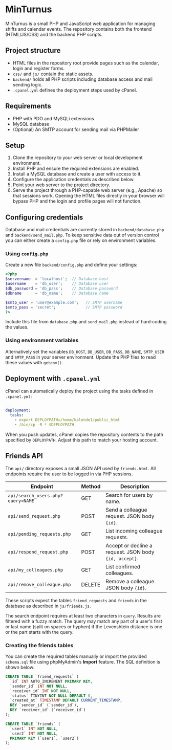 # MinTurnus

MinTurnus is a small PHP and JavaScript web application for managing shifts and calendar events. The repository contains both the frontend (HTML/JS/CSS) and the backend PHP scripts.

## Project structure

- HTML files in the repository root provide pages such as the calendar, login and register forms.
- `css/` and `js/` contain the static assets.
- `backend/` holds all PHP scripts including database access and mail sending logic.
- `.cpanel.yml` defines the deployment steps used by cPanel.

## Requirements

- PHP with PDO and MySQLi extensions
- MySQL database
- (Optional) An SMTP account for sending mail via PHPMailer

## Setup

1. Clone the repository to your web server or local development environment.
2. Install PHP and ensure the required extensions are enabled.
3. Install a MySQL database and create a user with access to it.
4. Configure the application credentials as described below.
5. Point your web server to the project directory.
6. Serve the project through a PHP-capable web server (e.g., Apache) so that sessions work. Opening the HTML files directly in your browser will bypass PHP and the login and profile pages will not function.

## Configuring credentials

Database and mail credentials are currently stored in `backend/database.php` and `backend/send_mail.php`. To keep sensitive data out of version control you can either create a `config.php` file or rely on environment variables.

### Using `config.php`

Create a new file `backend/config.php` and define your settings:

```php
<?php
$servername  = 'localhost';  // Database host
$username    = 'db_user';    // Database user
$db_password = 'db_pass';    // Database password
$dbname      = 'db_name';    // Database name

$smtp_user = 'user@example.com';   // SMTP username
$smtp_pass = 'secret';             // SMTP password
?>
```

Include this file from `database.php` and `send_mail.php` instead of hard‑coding the values.

### Using environment variables

Alternatively set the variables `DB_HOST`, `DB_USER`, `DB_PASS`, `DB_NAME`, `SMTP_USER` and `SMTP_PASS` in your server environment. Update the PHP files to read these values with `getenv()`.

## Deployment with `.cpanel.yml`

cPanel can automatically deploy the project using the tasks defined in `.cpanel.yml`:

```yaml
---
deployment:
  tasks:
    - export DEPLOYPATH=/home/kalende1/public_html
    - /bin/cp -R * $DEPLOYPATH
```

When you push updates, cPanel copies the repository contents to the path specified by `DEPLOYPATH`. Adjust this path to match your hosting account.


## Friends API

The `api/` directory exposes a small JSON API used by `friends.html`.
All endpoints require the user to be logged in via PHP sessions.

| Endpoint | Method | Description |
|----------|--------|-------------|
| `api/search_users.php?query=NAME` | GET | Search for users by name. |
| `api/send_request.php` | POST | Send a colleague request. JSON body `{id}`. |
| `api/pending_requests.php` | GET | List incoming colleague requests. |
| `api/respond_request.php` | POST | Accept or decline a request. JSON body `{id, accept}`. |
| `api/my_colleagues.php` | GET | List confirmed colleagues. |
| `api/remove_colleague.php` | DELETE | Remove a colleague. JSON body `{id}`. |

These scripts expect the tables `friend_requests` and `friends` in the database
as described in `js/friends.js`.

The search endpoint requires at least two characters in `query`.
Results are filtered with a fuzzy match. The query may match any part
of a user's first or last name (split on spaces or hyphen) if the
Levenshtein distance is one or the part starts with the query.

### Creating the friends tables

You can create the required tables manually or import the provided
`schema.sql` file using phpMyAdmin's **Import** feature. The SQL definition is
shown below:

```sql
CREATE TABLE `friend_requests` (
  `id` INT AUTO_INCREMENT PRIMARY KEY,
  `sender_id` INT NOT NULL,
  `receiver_id` INT NOT NULL,
  `status` TINYINT NOT NULL DEFAULT 0,
  `created_at` TIMESTAMP DEFAULT CURRENT_TIMESTAMP,
  KEY `sender_id` (`sender_id`),
  KEY `receiver_id` (`receiver_id`)
);

CREATE TABLE `friends` (
  `user1` INT NOT NULL,
  `user2` INT NOT NULL,
  PRIMARY KEY (`user1`, `user2`)
);
```
